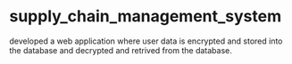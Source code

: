 # supply_chain_management_system
developed a web application where user data is encrypted and stored into the database and decrypted and retrived from the database.
